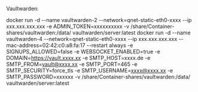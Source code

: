 Vaultwarden:

docker run -d --name vaultwarden-2 --network=qnet-static-eth0-xxxx --ip xxx.xxx.xxx.xxx -e ADMIN_TOKEN=xxxxxxxxxx -v /share/Container-shares/vaultwarden:/data/ vaultwarden/server:latest
docker run -d --name vaultwarden-4 --network=qnet-static-eth0-xxxx --ip xxx.xxx.xxx.xxx --mac-address=02:42:c0:a8:fa:17 --restart always -e SIGNUPS_ALLOWED=false -e WEBSOCKET_ENABLED=true -e DOMAIN=https://vault.xxxx.xx -e SMTP_HOST=xxxx.de -e SMTP_FROM=vault@xxxx.xx -e SMTP_PORT=465 -e SMTP_SECURITY=force_tls -e SMTP_USERNAME=xxxx@xxxx.xx -e SMTP_PASSWORD=xxxxxx -v /share/Container-shares/vaultwarden:/data/ vaultwarden/server:latest
